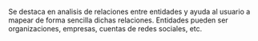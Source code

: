 Se destaca en analisis de relaciones entre entidades y ayuda al usuario a mapear de forma sencilla dichas relaciones. Entidades pueden ser organizaciones, empresas, cuentas de redes sociales, etc.